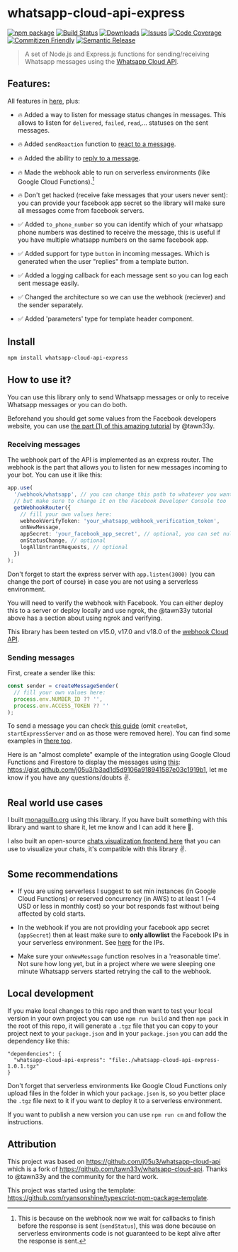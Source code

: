 # whatsapp-cloud-api-express

[![npm package][npm-img]][npm-url]
[![Build Status][build-img]][build-url]
[![Downloads][downloads-img]][downloads-url]
[![Issues][issues-img]][issues-url]
[![Code Coverage][codecov-img]][codecov-url]
[![Commitizen Friendly][commitizen-img]][commitizen-url]
[![Semantic Release][semantic-release-img]][semantic-release-url]

> A set of Node.js and Express.js functions for sending/receiving Whatsapp messages using the [Whatsapp Cloud API](https://developers.facebook.com/docs/whatsapp/cloud-api/).

## Features:

All features in [here](https://github.com/tawn33y/whatsapp-cloud-api/tree/v0.2.6), plus:

- 🔥 Added a way to listen for message status changes in messages. This allows to listen for `delivered`, `failed`, `read`,... statuses on the sent messages.

- 🔥 Added `sendReaction` function to [react to a message](https://github.com/j05u3/whatsapp-cloud-api-express/pull/1#issue-1922143536).

- 🔥 Added the ability to [reply to a message](https://github.com/j05u3/whatsapp-cloud-api-express/pull/2).

- 🔥 Made the webhook able to run on serverless environments (like Google Cloud Functions).[^1]

- 🔥 Don't get hacked (receive fake messages that your users never sent): you can provide your facebook app secret so the library will make sure all messages come from facebook servers.

- ✅ Added `to_phone_number` so you can identify which of your whatsapp phone numbers was destined to receive the message, this is useful if you have multiple whatsapp numbers on the same facebook app.

- ✅ Added support for type `button` in incoming messages. Which is generated when the user "replies" from a template button.

- ✅ Added a logging callback for each message sent so you can log each sent message easily.

- ✅ Changed the architecture so we can use the webhook (reciever) and the sender separately.

- ✅ Added 'parameters' type for template header component.

[^1]: This is because on the webhook now we wait for callbacks to finish before the response is sent (`sendStatus`), this was done because on serverless environments code is not guaranteed to be kept alive after the response is sent.

## Install

```bash
npm install whatsapp-cloud-api-express
```

## How to use it?

You can use this library only to send Whatsapp messages or only to receive Whatsapp messages or you can do both.

Beforehand you should get some values from the Facebook developers website, you can use [the part (1) of this amazing tutorial](https://github.com/tawn33y/whatsapp-cloud-api/blob/v0.2.6/TUTORIAL.md) by @tawn33y.

### Receiving messages

The webhook part of the API is implemented as an express router. The webhook is the part that allows you to listen for new messages incoming to your bot. You can use it like this:

```ts
app.use(
  '/webhook/whatsapp', // you can change this path to whatever you want,
  // but make sure to change it on the Facebook Developer Console too
  getWebhookRouter({
    // fill your own values here:
    webhookVerifyToken: 'your_whatsapp_webhook_verification_token',
    onNewMessage,
    appSecret: 'your_facebook_app_secret', // optional, you can set null
    onStatusChange, // optional
    logAllEntrantRequests, // optional
  })
);
```

Don't forget to start the express server with `app.listen(3000)` (you can change the port of course) in case you are not using a serverless environment.

You will need to verify the webhook with Facebook. You can either deploy this to a server or deploy locally and use ngrok, the @tawn33y tutorial above has a section about using ngrok and verifying.

This library has been tested on v15.0, v17.0 and v18.0 of the [webhook Cloud API](https://developers.facebook.com/docs/whatsapp/business-platform/changelog).

### Sending messages

First, create a sender like this:

```ts
const sender = createMessageSender(
  // fill your own values here:
  process.env.NUMBER_ID ?? '',
  process.env.ACCESS_TOKEN ?? ''
);
```

To send a message you can check [this guide](https://github.com/tawn33y/whatsapp-cloud-api/blob/v0.2.6/API.md#api-reference) (omit `createBot`, `startExpressServer` and `on` as those were removed here). You can find some examples in [there too](https://github.com/tawn33y/whatsapp-cloud-api/tree/v0.2.6).

Here is an "almost complete" example of the integration using Google Cloud Functions and Firestore to display the messages using [this](https://github.com/j05u3/chats_manager): https://gist.github.com/j05u3/b3ad1d5d9106a918941587e03c1919b1, let me know if you have any questions/doubts ✌️.

[build-img]: https://github.com/j05u3/whatsapp-cloud-api-express/actions/workflows/release.yml/badge.svg
[build-url]: https://github.com/j05u3/whatsapp-cloud-api-express/actions/workflows/release.yml
[downloads-img]: https://img.shields.io/npm/dt/whatsapp-cloud-api-express
[downloads-url]: https://www.npmtrends.com/whatsapp-cloud-api-express
[npm-img]: https://img.shields.io/npm/v/whatsapp-cloud-api-express
[npm-url]: https://www.npmjs.com/package/whatsapp-cloud-api-express
[issues-img]: https://img.shields.io/github/issues/j05u3/whatsapp-cloud-api-express
[issues-url]: https://github.com/j05u3/whatsapp-cloud-api-express/issues
[codecov-img]: https://codecov.io/gh/j05u3/whatsapp-cloud-api-express/branch/main/graph/badge.svg
[codecov-url]: https://codecov.io/gh/j05u3/whatsapp-cloud-api-express
[semantic-release-img]: https://img.shields.io/badge/%20%20%F0%9F%93%A6%F0%9F%9A%80-semantic--release-e10079.svg
[semantic-release-url]: https://github.com/semantic-release/semantic-release
[commitizen-img]: https://img.shields.io/badge/commitizen-friendly-brightgreen.svg
[commitizen-url]: http://commitizen.github.io/cz-cli/

## Real world use cases

I built [monaguillo.org](https://monaguillo.org) using this library. If you have built something with this library and want to share it, let me know and I can add it here 💪.

I also built an open-source [chats visualization frontend here](https://github.com/j05u3/chats_manager) that you can use to visualize your chats, it's compatible with this library ✌️.

## Some recommendations

- If you are using serverless I suggest to set min instances (in Google Cloud Functions) or reserved concurrency (in AWS) to at least 1 (~4 USD or less in monthly cost) so your bot responds fast without being affected by cold starts.

- In the webhook if you are not providing your facebook app secret (`appSecret`) then at least make sure to **only allowlist** the Facebook IPs in your serverless environment. See [here](https://developers.facebook.com/docs/whatsapp/cloud-api/guides/set-up-webhooks/#ip-addresses) for the IPs.

- Make sure your `onNewMessage` function resolves in a 'reasonable time'. Not sure how long yet, but in a project where we were sleeping one minute Whatsapp servers started retrying the call to the webhook.

## Local development

If you make local changes to this repo and then want to test your local version in your own project you can use `npm run build` and then `npm pack` in the root of this repo, it will generate a `.tgz` file that you can copy to your project next to your `package.json` and in your `package.json` you can add the dependency like this:

```
"dependencies": {
  "whatsapp-cloud-api-express": "file:./whatsapp-cloud-api-express-1.0.1.tgz"
}
```

Don't forget that serverless environments like Google Cloud Functions only upload files in the folder in which your `package.json` is, so you better place the `.tgz` file next to it if you want to deploy it to a serverless environment.

If you want to publish a new version you can use `npm run cm` and follow the instructions.

## Attribution

This project was based on https://github.com/j05u3/whatsapp-cloud-api which is a fork of https://github.com/tawn33y/whatsapp-cloud-api. Thanks to @tawn33y and the community for the hard work.

This project was started using the template: https://github.com/ryansonshine/typescript-npm-package-template.
